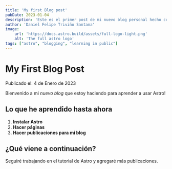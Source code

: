 ```yaml
---
title: 'My first Blog post'
pubDate: 2023-01-04
description: 'Este es el primer post de mi nuevo blog personal hecho con Astro'
author: 'Daniel Felipe Triviño Santana' 
image:
    url: 'https://docs.astro.build/assets/full-logo-light.png'
    alt: 'The full astro logo'
tags: ["astro", "blogging", "learning in public"]
---
```


# My First Blog Post

Publicado el: 4 de Enero de 2023

Bienvenido a mi _nuevo blog_ que estoy haciendo para aprender a usar Astro!

## Lo que he aprendido hasta ahora
1. **Instalar Astro** 
1. **Hacer páginas**
1. **Hacer publicaciones para mi blog**

## ¿Qué viene a continuación?
Seguiré trabajando en el tutorial de Astro y agregaré más publicaciones. 
